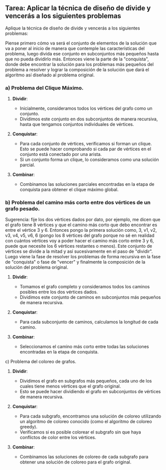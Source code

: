   

## Tarea: Aplicar la técnica de diseño de divide y vencerás a los siguientes problemas

Aplique la técnica de diseño de divide y vencerás a los siguientes problemas:  

Piense primero cómo va será el conjunto de elementos de la solución que va a poner al inicio de manera que contemple las características del problema, luego divida ese conjunto en subconjuntos más pequeños hasta que no pueda dividirlo más. Entonces viene la parte de la "conquista", donde debe encontrar la solución para los problemas más pequeños del problema a resolver y lograr la composición de la solución que dará el algoritmo así diseñado al problema original.

### a) Problema del Clique Máximo.

1. **Dividir**:
    
    - Inicialmente, consideramos todos los vértices del grafo como un conjunto.
    - Dividimos este conjunto en dos subconjuntos de manera recursiva, hasta que tengamos conjuntos individuales de vértices.
2. **Conquistar**:
    
    - Para cada conjunto de vértices, verificamos si forman un clique. Esto se puede hacer comprobando si cada par de vértices en el conjunto está conectado por una arista.
    - Si un conjunto forma un clique, lo consideramos como una solución parcial.
3. **Combinar**:
    
    - Combinamos las soluciones parciales encontradas en la etapa de conquista para obtener el clique máximo global.

### b) Problema del camino más corto entre dos vértices de un grafo pesado. 
Sugerencia: fije los dos vértices dados por dato, por ejemplo, me dicen que el grafo tiene 8 vértices y que el camino más corto que debo encontrar es entre el vértice 3 y 6. Entonces pongo la primera solución como, 3, v1, v2, v3, v4, v5, v6, 6 (pongo los 8 vértices del grafo porque no sé en realidad con cuántos vértices voy a poder hacer el camino más corto entre 3 y 6, puede que necesite los 6 vértices restantes o menos). Este conjunto de vértices se divide a la mitad y así sucesivamente en el paso de "dividir". Luego viene la fase de resolver los problemas de forma recursiva en la fase de "conquista" o fase de "vencer" y finalmente la composición de la solución del problema original.

1. **Dividir**:
    
    - Tomamos el grafo completo y consideramos todos los caminos posibles entre los dos vértices dados.
    - Dividimos este conjunto de caminos en subconjuntos más pequeños de manera recursiva.
2. **Conquistar**:
    
    - Para cada subconjunto de caminos, calculamos la longitud de cada camino.
3. **Combinar**:
    
    - Seleccionamos el camino más corto entre todas las soluciones encontradas en la etapa de conquista.

c) Problema del coloreo de grafos.

1. **Dividir**:
    
    - Dividimos el grafo en subgrafos más pequeños, cada uno de los cuales tiene menos vértices que el grafo original.
    - Esto se puede hacer dividiendo el grafo en subconjuntos de vértices de manera recursiva.
2. **Conquistar**:
    
    - Para cada subgrafo, encontramos una solución de coloreo utilizando un algoritmo de coloreo conocido (como el algoritmo de coloreo greedy).
    - Verificamos si es posible colorear el subgrafo sin que haya conflictos de color entre los vértices.
3. **Combinar**:
    
    - Combinamos las soluciones de coloreo de cada subgrafo para obtener una solución de coloreo para el grafo original.